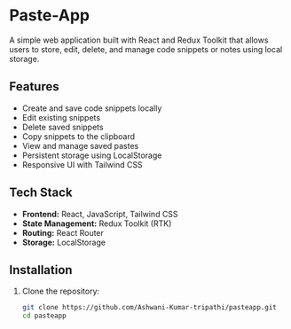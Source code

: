 # Paste-App

A simple web application built with React and Redux Toolkit that allows users to store, edit, delete, and manage code snippets or notes using local storage.

## Features

- Create and save code snippets locally
- Edit existing snippets
- Delete saved snippets
- Copy snippets to the clipboard
- View and manage saved pastes
- Persistent storage using LocalStorage
- Responsive UI with Tailwind CSS

## Tech Stack

- **Frontend:** React, JavaScript, Tailwind CSS  
- **State Management:** Redux Toolkit (RTK)  
- **Routing:** React Router  
- **Storage:** LocalStorage  

## Installation

1. Clone the repository:
   ```sh
   git clone https://github.com/Ashwani-Kumar-tripathi/pasteapp.git
   cd pasteapp

